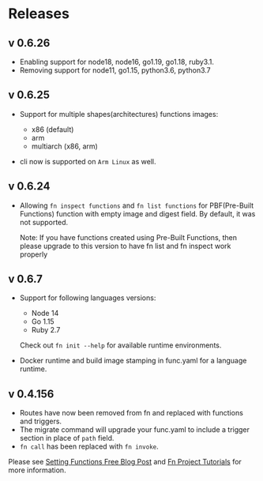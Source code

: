 
# Releases

## v 0.6.26

* Enabling support for node18, node16, go1.19, go1.18, ruby3.1.
* Removing support for node11, go1.15, python3.6, python3.7

## v 0.6.25

* Support for multiple shapes(architectures) functions images: 
  * x86 (default)
  * arm
  * multiarch (x86, arm)
  
* cli now is supported on `Arm Linux` as well.


## v 0.6.24

* Allowing `fn inspect functions` and `fn list functions` for PBF(Pre-Built Functions) function with empty image and digest field. By default, it was not supported. 
  
  Note: If you have functions created using Pre-Built Functions, then please upgrade to this version to have fn list and fn inspect  work properly


## v 0.6.7

* Support for following languages versions:
    * Node 14
    * Go 1.15
    * Ruby 2.7
  
    Check out `fn init --help` for available runtime environments.
* Docker runtime and build image stamping in func.yaml for a language runtime. 

## v 0.4.156

* Routes have now been removed from fn and replaced with functions and triggers.
* The migrate command will upgrade your func.yaml to include a trigger section in place of `path` field.
* `fn call` has been replaced with `fn invoke`.

Please see [Setting Functions Free Blog Post](https://medium.com/fnproject/setting-functions-free-15d063be72bf) and [Fn Project Tutorials](http://fnproject.io/tutorials/) for more information.